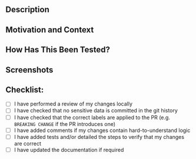## Description
<!--- Provide a general summary and describe the changes in detail -->


## Motivation and Context
<!--- Why is this change required? What problem does it solve? -->
<!--- If it fixes an open issue, please link to the issue here. -->


## How Has This Been Tested?
<!--- Please describe how you tested your changes. -->
<!--- Include details of your testing environment, and the tests you ran to -->
<!--- see how your change affects other areas of the code, etc. -->


## Screenshots
<!--- Include images relevant to the PR here. --->


## Checklist:
<!--- Put an `x` in each box as you check off the items -->
- [ ] I have performed a review of my changes locally
- [ ] I have checked that no sensitive data is committed in the git history
- [ ] I have checked that the correct labels are applied to the PR (e.g. `BREAKING CHANGE` if the PR introduces one)
- [ ] I have added comments if my changes contain hard-to-understand logic
- [ ] I have added tests and/or detailed the steps to verify that my changes are correct
- [ ] I have updated the documentation if required
